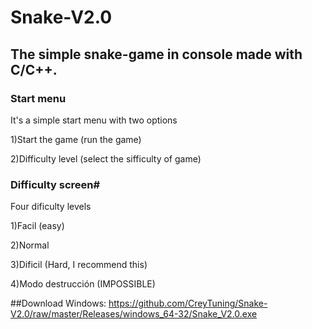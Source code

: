 # Snake-V2.0

## The simple snake-game in console made with C/C++.


### Start menu

It's a simple start menu with two options

1)Start the game (run the game)

2)Difficulty level (select the sifficulty of game)


### Difficulty screen#
Four dificulty levels

1)Facil (easy)

2)Normal

3)Dificil (Hard, I recommend this)

4)Modo destrucción (IMPOSSIBLE)

##Download Windows: 
https://github.com/CreyTuning/Snake-V2.0/raw/master/Releases/windows_64-32/Snake_V2.0.exe